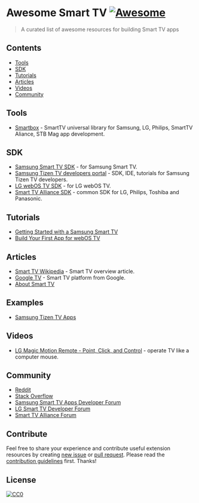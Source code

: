 # Awesome Smart TV [![Awesome](https://cdn.rawgit.com/sindresorhus/awesome/d7305f38d29fed78fa85652e3a63e154dd8e8829/media/badge.svg)](https://github.com/sindresorhus/awesome)

> A curated list of awesome resources for building Smart TV apps

## Contents
* [Tools](#tools)
* [SDK](#sdk)
* [Tutorials](#tutorials)
* [Articles](#articles)
* [Videos](#articles) 
* [Community](#community)

## Tools
* [Smartbox](https://github.com/immosmart/smartbox) - SmartTV universal library for Samsung, LG, Philips, SmartTV Aliance, STB Mag app development.

## SDK
* [Samsung Smart TV SDK](https://www.samsungdforum.com/Devtools/SdkDownload) - for Samsung Smart TV.
* [Samsung Tizen TV developers portal](https://developer.tizen.org) - SDK, IDE, tutorials for Samsung Tizen TV developers.
* [LG webOS TV SDK](http://developer.lge.com/webOSTV/sdk/web-sdk) - for LG webOS TV.
* [Smart TV Alliance SDK](https://developers.smarttv-alliance.org) - common SDK for LG, Philips, Toshiba and Panasonic.

## Tutorials
* [Getting Started with a Samsung Smart TV](http://www.samsung.com/global/article/articleDetailView.do?atcl_id=61689)
* [Build Your First App for webOS TV](http://developer.lge.com/webOSTV/develop/web-app/getting-started/building-your-first-web-app-webos-tv/)

## Articles
* [Smart TV Wikipedia](https://en.wikipedia.org/wiki/Smart_TV) - Smart TV overview article.
* [Google TV](https://en.wikipedia.org/wiki/Google_TV) - Smart TV platform from Google. 
* [About Smart TV](https://www.yourappontv.com/about-smart-tv) 

## Examples
* [Samsung Tizen TV Apps](https://github.com/Samsung/TizenTVApps)

## Videos
* [LG Magic Motion Remote - Point, Click, and Control](https://youtu.be/yxu0G7jM_us) - operate TV like a computer mouse.

## Community
* [Reddit](https://www.reddit.com/r/smarttv)
* [Stack Overflow](http://stackoverflow.com/questions/tagged/smart-tv)
* [Samsung Smart TV Apps Developer Forum](https://www.samsungdforum.com/)
* [LG Smart TV Developer Forum](http://developer.lge.com/community/forums/RetrieveForumList.dev?prodTypeCode=TV)
* [Smart TV Alliance Forum](https://developers.smarttv-alliance.org/forum/index.php)

## Contribute
Feel free to share your experience and contribute useful extension resources by creating [new issue](issues/new) or [pull request](compare).
Please read the [contribution guidelines](contributing.md) first. Thanks!

## License
[![CC0](http://mirrors.creativecommons.org/presskit/buttons/88x31/svg/cc-zero.svg)](https://creativecommons.org/publicdomain/zero/1.0/)
